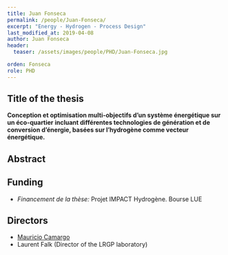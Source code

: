 ```yaml
---
title: Juan Fonseca 
permalink: /people/Juan-Fonseca/
excerpt: "Energy - Hydrogen - Process Design"
last_modified_at: 2019-04-08
author: Juan Fonseca
header:
  teaser: /assets/images/people/PHD/Juan-Fonseca.jpg

orden: Fonseca
role: PHD
---
```



## Title of the thesis

**Conception et optimisation multi-objectifs d’un système énergétique sur un éco-quartier incluant différentes technologies de génération et de conversion d’énergie, basées sur l’hydrogène comme vecteur énergétique.**

## Abstract




## Funding

- *Financement de la thèse:*  Projet IMPACT Hydrogène. Bourse LUE


## Directors 

- [Mauricio Camargo](/people/Laure-Morel/)
- Laurent Falk (Director of the LRGP laboratory)



